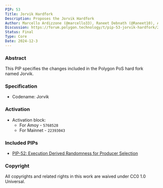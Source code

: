 ```yaml
---
PIP: 53
Title: Jorvik Hardfork
Description: Proposes the Jorvik Hardfork 
Author: Marcello Ardizzone (@marcello33), Raneet Debnath (@Raneet10), Angel Valkov (@avalkov) 
Discussion: https://forum.polygon.technology/t/pip-53-jorvik-hardfork/20357
Status: Final
Type: Core
Date: 2024-12-3
---
```

### Abstract

This PIP specifies the changes included in the Polygon PoS hard fork named Jorvik.

### Specification

- Codename: Jorvik

### Activation

- Activation block:
  * For Amoy - `5768528`
  * For Mainnet - `22393043`

### Included PIPs

  *   [PIP-52: Execution Derived Randomness for Producer Selection](https://github.com/maticnetwork/Polygon-Improvement-Proposals/blob/main/PIPs/PIP-52.md)

### Copyright

All copyrights and related rights in this work are waived under CC0 1.0 Universal.
